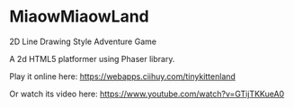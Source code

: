 # MiaowMiaowLand
2D Line Drawing Style Adventure Game

A 2d HTML5 platformer using Phaser library.

Play it online here: https://webapps.ciihuy.com/tinykittenland

Or watch its video here: https://www.youtube.com/watch?v=GTijTKKueA0
